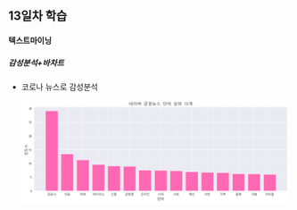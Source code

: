 ## 13일차 학습

#### 텍스트마이닝

##### 감성분석+바차트

- 코로나 뉴스로 감성분석

    ![긍정뉴스바차트](https://raw.githubusercontent.com/GangGnagGnag/bigdata-analysis-2024/main/images/ba020.png)
